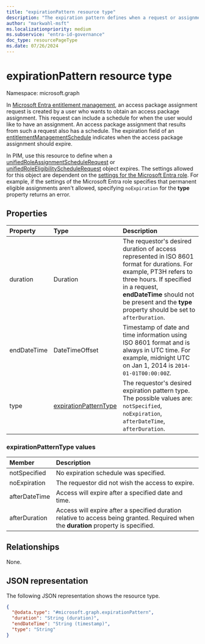 ```yaml
---
title: "expirationPattern resource type"
description: "The expiration pattern defines when a request or assignment expires."
author: "markwahl-msft"
ms.localizationpriority: medium
ms.subservice: "entra-id-governance"
doc_type: resourcePageType
ms.date: 07/26/2024
---
```

# expirationPattern resource type

Namespace: microsoft.graph

In [Microsoft Entra entitlement management](entitlementmanagement-overview.md), an access package assignment request is created by a user who wants to obtain an access package assignment. This request can include a schedule for when the user would like to have an assignment. An access package assignment that results from such a request also has a schedule. The expiration field of an [entitlementManagementSchedule](entitlementmanagementschedule.md) indicates when the access package assignment should expire.

In PIM, use this resource to define when a [unifiedRoleAssignmentScheduleRequest](unifiedroleassignmentschedulerequest.md) or [unifiedRoleEligibilityScheduleRequest](unifiedroleeligibilityschedulerequest.md) object expires. The settings allowed for this object are dependent on the [settings for the Microsoft Entra role](../api/unifiedrolemanagementpolicy-list-rules.md). For example, if the settings of the Microsoft Entra role specifies that permanent eligible assignments aren't allowed, specifying `noExpiration` for the **type** property returns an error.

## Properties
|Property|Type|Description|
|:---|:---|:---|
|duration|Duration|The requestor's desired duration of access represented in ISO 8601 format for durations. For example, PT3H refers to three hours.  If specified in a request, **endDateTime** should not be present and the **type** property should be set to `afterDuration`.|
|endDateTime|DateTimeOffset|Timestamp of date and time information using ISO 8601 format and is always in UTC time. For example, midnight UTC on Jan 1, 2014 is `2014-01-01T00:00:00Z`.|
|type|[expirationPatternType](#expirationpatterntype-values)|The requestor's desired expiration pattern type. The possible values are: `notSpecified`, `noExpiration`, `afterDateTime`, `afterDuration`. |

### expirationPatternType values

| Member | Description |
|:---------------|:--------|
|notSpecified|No expiration schedule was specified.|
|noExpiration|The requestor did not wish the access to expire.|
|afterDateTime|Access will expire after a specified date and time.|
|afterDuration|Access will expire after a specified duration relative to access being granted. Required when the **duration** property is specified.|

## Relationships
None.

## JSON representation
The following JSON representation shows the resource type.
<!-- {
  "blockType": "resource",
  "@odata.type": "microsoft.graph.expirationPattern"
}
-->
``` json
{
  "@odata.type": "#microsoft.graph.expirationPattern",
  "duration": "String (duration)",
  "endDateTime": "String (timestamp)",
  "type": "String"
}
```
